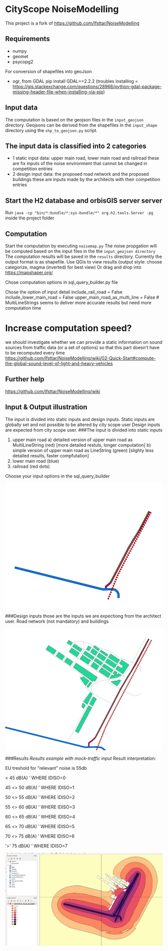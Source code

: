 # CityScope NoiseModelling

This project is a fork of https://github.com/Ifsttar/NoiseModelling

## Requirements
- numpy
- geomet
- psycopg2

For conversion of shapefiles into geoJson
- ogr, from GDAL pip install GDAL==2.2.2 
(troubles installing = https://gis.stackexchange.com/questions/28966/python-gdal-package-missing-header-file-when-installing-via-pip)

## Input data
The computation is based on the geojson files in the `input_geojson` directory. 
Geojsons can be derived from the shapefiles in the `input_shape` directory using the `shp_to_geojson.py` script.
## The input data is classified into 2 categories
- 1 static input data: upper main road, lower main road and railroad 
   these are fix inputs of the noise environment that cannot be changed in competition entries
- 2 design input data: the proposed road network and the proposed buildings
    these are inputs made by the architects with their competition entries
    
## Start the H2 database and orbisGIS server server

Run  `java -cp "bin/*:bundle/*:sys-bundle/*" org.h2.tools.Server -pg` inside the project folder

## Computation
Start the computation by executing `noisemap.py`
The noise propgation will be computed based on the input files in the the `input_geojson directory`
The computation results will be saved in the `results` directory. Currently the output format is as shapefile.
Use QGis to view results (output style: choose categorize, magma (inverted) for best view)
Or drag and drop into https://mapshaper.org/

Chose computation options in sql_query_builder.py file

Chose the option of input detail
include_rail_road = False
include_lower_main_road = False
upper_main_road_as_multi_line = False # MultiLineStrings seems to deliver more accurate results but need more computation time

# Increase computation speed?
we should investigate whether we can provide a static information on sound sources from traffic data 
(or a set of options) so that this part doesn't have to be recomputed every time
https://github.com/Ifsttar/NoiseModelling/wiki/02-Quick-Start#compute-the-global-sound-level-of-light-and-heavy-vehicles

## Further help

https://github.com/Ifsttar/NoiseModelling/wiki


## Input & Output illustration
The input is divided into static inputs and design inputs. 
Static inputs are globally set and not possible to be altered by city scope user
Design inputs are expected from city scope user.
###The input is divided into static inputs 
1) upper main road 
    a) detailed version of upper main road as MultiLineString (red) [more detailed restuls, longer computation]
    b) simple version of upper main road as LineString (green) [slighty less detailed results, faster compfutation]
2) lower main road (blue)
3) railroad (red dots)

Choose your input options in the sql_query_builder

![static inputs](https://github.com/CityScope/CSL_Hamburg_Noise/blob/master/documentation/static_input_options.png)

###Design inputs
those are the inputs we are expectiong from the architect user. 
Road network (not mandatory) and buildings

![static and design inputs](https://github.com/CityScope/CSL_Hamburg_Noise/blob/master/documentation/static_and_design_input.png)

###Results
*Results example with mock-traffic input*
Result interpretation:
 
EU treshold for "relevant" noise is 55db

 < 45 dB(A) ’ WHERE IDISO=0

 45 <> 50 dB(A) ’ WHERE IDISO=1
 
 50 <> 55 dB(A) ’ WHERE IDISO=2
 
 55 <> 60 dB(A) ’ WHERE IDISO=3
 
 60 <> 65 dB(A) ’ WHERE IDISO=4
 
 65 <> 70 dB(A) ’ WHERE IDISO=5
 
 70 <> 75 dB(A) ’ WHERE IDISO=6
 
 '>' 75 dB(A) ’ WHERE IDISO=7
 
 ![results](https://github.com/CityScope/CSL_Hamburg_Noise/blob/master/documentation/results.png)